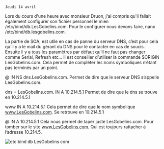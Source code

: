                                                                       Jeudi 14 avril
                                                                      
Lors du cours d'une heure avec monsieur Druon, j'ai compris qu'il fallait également configurer son fichier personnel le mien /etc/bind/db.LesGobelins.com.
Pour le configurer nous devons faire, nano /etc/bind/db.lesgobelins.com. 

La partie de SOA, est utile en cas de panne du serveur DNS, c’est pour cela qu’il y a le mail du gérant du DNS pour le contacter en cas de soucis.
Ensuite il y a tous les paramètres par défaut qu’il ne faut pas changer comme Serial, Refresh etc… Il est conseiller d’utiliser la commande $ORIGIN LesGobelins.com.
Cela permet de compléter les noms symboliques n’étant pas terminés par un point.


@	IN	NS	dns.LesGobelins.com. 
Permet de dire que le serveur DNS s’appelle LesGobelins.com.

dns = LesGobelins.com.		IN	A	10.214.5.1
Permet de dire que le dns se trouve en 10.214.5.1

www	IN	A	10.214.5.1
Cela permet de dire que le nom symbolique www.LesGobelins.com. Se retrouve en 10.214.5.1

@	IN	A	10.214.5.1
Cela nous permet de taper juste LesGobelins.com. Pour tomber sur le site www.LesGobelins.com. Qui est toujours rattacher à l’adresse 10.214.5. 



![etc bind db LesGobelins com](https://user-images.githubusercontent.com/97044657/165733579-75c3b281-a704-462e-8d6a-29812d17ed02.png)

